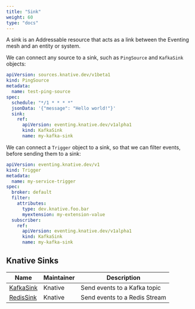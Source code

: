 ```yaml
---
title: "Sink"
weight: 60
type: "docs"
---
```


A sink is an Addressable resource that acts as a link
between the Eventing mesh and an entity or system.

We can connect any source to a sink, such as `PingSource` and `KafkaSink` objects:

```yaml
apiVersion: sources.knative.dev/v1beta1
kind: PingSource
metadata:
  name: test-ping-source
spec:
  schedule: "*/1 * * * *"
  jsonData: '{"message": "Hello world!"}'
  sink:
    ref:
      apiVersion: eventing.knative.dev/v1alpha1
      kind: KafkaSink
      name: my-kafka-sink
```

We can connect a `Trigger` object to a sink, so that we can filter events, before sending them to a sink:

```yaml
apiVersion: eventing.knative.dev/v1
kind: Trigger
metadata:
  name: my-service-trigger
spec:
  broker: default
  filter:
    attributes:
      type: dev.knative.foo.bar
      myextension: my-extension-value
  subscriber:
    ref:
      apiVersion: eventing.knative.dev/v1alpha1
      kind: KafkaSink
      name: my-kafka-sink
```

## Knative Sinks

| Name | Maintainer | Description |
| -- | -- | -- |
| [KafkaSink](./kafka-sink.md)  | Knative  | Send events to a Kafka topic |
| [RedisSink](https://github.com/knative-sandbox/eventing-redis/tree/master/sink)  | Knative  | Send events to a Redis Stream |
